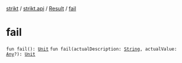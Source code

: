 [strikt](../../index.md) / [strikt.api](../index.md) / [Result](index.md) / [fail](./fail.md)

# fail

`fun fail(): `[`Unit`](https://kotlinlang.org/api/latest/jvm/stdlib/kotlin/-unit/index.html)
`fun fail(actualDescription: `[`String`](https://kotlinlang.org/api/latest/jvm/stdlib/kotlin/-string/index.html)`, actualValue: `[`Any`](https://kotlinlang.org/api/latest/jvm/stdlib/kotlin/-any/index.html)`?): `[`Unit`](https://kotlinlang.org/api/latest/jvm/stdlib/kotlin/-unit/index.html)